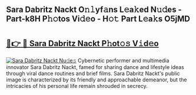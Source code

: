 ## Sara Dabritz Nackt O𝚗𝚕yf𝚊ns L𝚎a𝚔ed N𝚞𝚍es - Part-k8H P𝚑𝚘tos Vi𝚍𝚎o - H𝚘𝚝 Part L𝚎a𝚔s O5jMD

# <h2><a href="http://kf1ijy.oniu.top/?m=Sara+Dabritz+Nackt">🔗👉 🔴 Sara Dabritz Nackt P𝚑ot𝚘𝚜 V𝚒d𝚎o</a></h2>

[![Sara Dabritz Nackt Nu𝚍e𝚜](https://i.imgur.com/0qMVB7G.gif)](http://kf1ijy.oniu.top/?m=Sara+Dabritz+Nackt)
Cybernetic performer and multimedia innovator Sara Dabritz Nackt, famed for sharing dance and lifestyle ideas through viral dance routines and brief films. Sara Dabritz Nackt's public image is characterized by its friendly and approachable demeanor, but the intricacies of his personal life remain shrouded in secrecy.  
